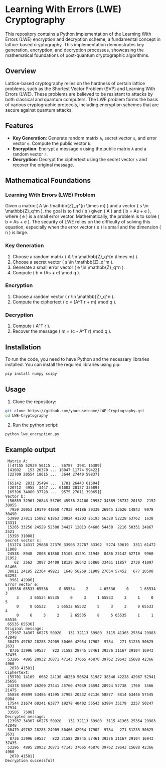 # Learning With Errors (LWE) Cryptography

This repository contains a Python implementation of the Learning With Errors (LWE) encryption and decryption scheme, a fundamental concept in lattice-based cryptography. This implementation demonstrates key generation, encryption, and decryption processes, showcasing the mathematical foundations of post-quantum cryptographic algorithms.

## Overview

Lattice-based cryptography relies on the hardness of certain lattice problems, such as the Shortest Vector Problem (SVP) and Learning With Errors (LWE). These problems are believed to be resistant to attacks by both classical and quantum computers. The LWE problem forms the basis of various cryptographic protocols, including encryption schemes that are secure against quantum attacks.

## Features

- **Key Generation**: Generate random matrix `A`, secret vector `s`, and error vector `e`. Compute the public vector `b`.
- **Encryption**: Encrypt a message `m` using the public matrix `A` and a random vector `r`.
- **Decryption**: Decrypt the ciphertext using the secret vector `s` and recover the original message.

## Mathematical Foundations

### Learning With Errors (LWE) Problem

Given a matrix \( A \in \mathbb{Z}_q^{n \times m} \) and a vector \( s \in \mathbb{Z}_q^m \), the goal is to find \( s \) given \( A \) and \( b = As + e \), where \( e \) is a small error vector. Mathematically, the problem is to solve \( b = As + e \). The security of LWE relies on the difficulty of solving this equation, especially when the error vector \( e \) is small and the dimension \( n \) is large.

### Key Generation

1. Choose a random matrix \( A \in \mathbb{Z}_q^{n \times m} \).
2. Choose a secret vector \( s \in \mathbb{Z}_q^m \).
3. Generate a small error vector \( e \in \mathbb{Z}_q^n \).
4. Compute \( b = (As + e) \mod q \).

### Encryption

1. Choose a random vector \( r \in \mathbb{Z}_q^n \).
2. Compute the ciphertext \( c = (A^T r + m) \mod q \).

### Decryption

1. Compute \( A^T r \).
2. Recover the message \( m = (c - A^T r) \mod q \).

## Installation

To run the code, you need to have Python and the necessary libraries installed. You can install the required libraries using pip:

```bash
pip install numpy scipy
```

## Usage

1. Clone the repository:

```bash
git clone https://github.com/yourusername/LWE-Cryptography.git
cd LWE-Cryptography
```

2. Run the python script:
 ```
python lwe_encryption.py
```

## Example output
```
 Matrix A:
 [[47155 52929 56115 ... 56787  3981 16389]
 [41602   153 26370 ... 18047 11774 59422]
 [22709 20554 18615 ...  3644 27440 59837]
 ...
 [65142  2831 35494 ...  1781 26443 61604]
 [20712  4955  3447 ... 61003 28127 33689]
 [65396 34080 37728 ...  9575 27011 39065]]
Vector b:
 [50859 32961 26843 53769 45936 24100 29937 34589 28732 20152  2152 38055
  7959 30053 19179 41050 47932 44186 29339 26945 13626 14843  9978 30490
 53990 27811 15892 61863 30824 41203 26193 56328 52228 63762  1638 13311
 15265 33256 24529 52388 34427 12013 64686 54438  2216 50351 24867  2521
 15393 31008]
Secret vector s:
 [51274 24317 29688 27376 33903 22787 33302  5274 59619  3311 61472 11808
 24538  8948  2008 61868 15105 41291 21948  8486 25142 62710  9960 21952
    62  2562  3097 24409 18129 36642 55860 33461 11857  2730 41097 61466
 38811 24195 22304 49921  1640 56269 31909 27654 57452   677 20500 63293
  9961 42986]
Error vector e:
 [65536 65533 65536     0 65534     2     4 65536     0     1 65534     3
     3     3 65534 65535     0     3     1 65533     3     1     0     5
     0     0 65532     1 65532 65532     5     3     3     0 65533     4
     0     6     3     2     2 65535     8     5 65535     1     1 65536
 65535 65536]
Original message:
 [23937 34307 60275 50920   131 32113 59980  3115 41365 25354 29983 42848
 30479 49762 28285 24909 50466 42954 17902  9784   271 51235 50625  2631
  8736 33996 59537   822 31582 28745 57461 39376 31167 29104 16943 37435
 53296  4895 20932 36871 47143 37665 46870 39762 39643 15688 42366  4960
  2078 41581]
Ciphertext:
 [55701 14169  6662 24130 48250 50624 51987 38546 42228 42967 52941 25656
 24378 58697 26209 27441 45760 47039 26594 28924 57738  1760  3566 21475
 55858 49899 53486 41395 37905 20332 62136 58877  8814 63446 57545  8984
 17544 21674 60241 63877 19278 40402 55543 63994 35179  2257 50247 57914
 33505  7508]
Decrypted message:
 [23937 34307 60275 50920   131 32113 59980  3115 41365 25354 29983 42848
 30479 49762 28285 24909 50466 42954 17902  9784   271 51235 50625  2631
  8736 33996 59537   822 31582 28745 57461 39376 31167 29104 16943 37435
 53296  4895 20932 36871 47143 37665 46870 39762 39643 15688 42366  4960
  2078 41581]
Decryption successful!
